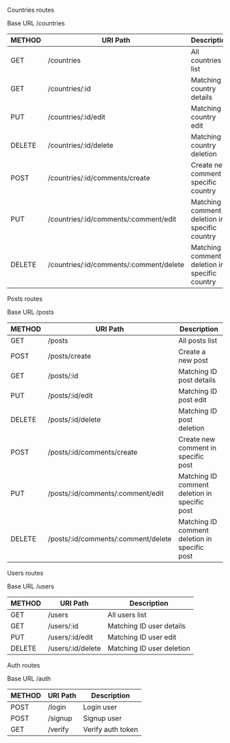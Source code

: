 Countries routes

Base URL /countries

| METHOD  | URI Path                                 | Description                                      |
|---------|------------------------------------------|--------------------------------------------------|
| GET     | /countries                               | All countries list                               |
| GET     | /countries/:id                           | Matching ID country details                      |
| PUT     | /countries/:id/edit                      | Matching ID country edit                         |
| DELETE  | /countries/:id/delete                    | Matching ID country deletion                     |
| POST    | /countries/:id/comments/create           | Create new comment in specific country           |
| PUT     | /countries/:id/comments/:comment/edit    | Matching ID comment deletion in specific country |
| DELETE  | /countries/:id/comments/:comment/delete  | Matching ID comment deletion in specific country |

Posts routes

Base URL /posts

| METHOD  | URI Path                                 | Description                                   |
|---------|------------------------------------------|-----------------------------------------------|
| GET     | /posts                                   | All posts list                                |
| POST    | /posts/create                            | Create a new post                             |
| GET     | /posts/:id                               | Matching ID post details                      |
| PUT     | /posts/:id/edit                          | Matching ID post edit                         |
| DELETE  | /posts/:id/delete                        | Matching ID post deletion                     |
| POST    | /posts/:id/comments/create               | Create new comment in specific post           |
| PUT     | /posts/:id/comments/:comment/edit        | Matching ID comment deletion in specific post |
| DELETE  | /posts/:id/comments/:comment/delete      | Matching ID comment deletion in specific post |

Users routes

Base URL /users

| METHOD  | URI Path                                 | Description               |
|---------|------------------------------------------|---------------------------|
| GET     | /users                                   | All users list            |
| GET     | /users/:id                               | Matching ID user details  |
| PUT     | /users/:id/edit                          | Matching ID user edit     |
| DELETE  | /users/:id/delete                        | Matching ID user deletion |

Auth routes

Base URL /auth

| METHOD  | URI Path                                 | Description               |
|---------|------------------------------------------|---------------------------|
| POST    | /login                                   | Login user                |
| POST    | /signup                                  | Signup user               |
| GET     | /verify                                  | Verify auth token         |
